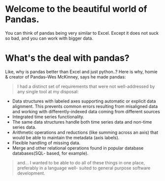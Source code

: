 # Welcome to the beautiful world of Pandas.
You can think of pandas being very similar to Excel. Except it does not suck so bad, and you can work with bigger data.

# What's the deal with pandas?
Like, why is pandas better than Excel and just python..? Here is why, homie & creator of Pandas–Wes McKinney, says he made pandas:
> I had a distinct set of requirements that were not well-addressed by any single tool at my disposal:
 * Data structures with labeled axes supporting automatic or explicit data alignment. This prevents common errors resulting from misaligned data and working with differently-indexed data coming from different sources
 * Integrated time series functionality.
 * The same data structures handle both time series data and non-time series data.
 * Arithmetic operations and reductions (like summing across an axis) that would be able to maintain the metadata (axis labels).
 * Flexible handling of missing data.
 * Merge and other relational operations found in popular database databases(SQL- based, for example).

 > and... I wanted to be able to do all of these things in one place, preferably in a language well- suited to general purpose software development.
